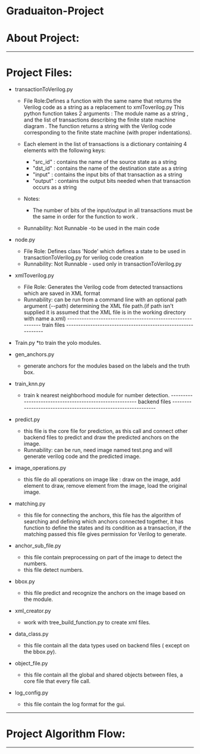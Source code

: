 # Graduaiton-Project
# About Project:
----------------------------

# Project Files:
* transactionToVerilog.py 
  * File Role:Defines a function with the same name that returns the Verilog code as a string as a replacement to xmlToverilog.py 
This python function takes 2 arguments : The module name as a string , and the list of transactions describing the finite state   machine diagram . 
  The function returns a string with the Verilog code corresponding to the finite state machine (with proper indentations).
 
  * Each element in the list of transactions is a dictionary containing 4 elements with the following keys:
    * "src_id" : contains the name of the source state as a string
    * "dst_id" : contains the name of the destination state as a string
    * "input" : contains the input bits of that transaction as a string
    * "output" : contains the output bits needed when that transaction occurs as a string

  * Notes: 
    * The number of bits of the input/output in all transactions must be the same in order for the function to work .

  * Runnability: Not Runnable -to be used in the main code 

* node.py
  * File Role: Defines class 'Node' which defines a state to be used in transactionToVerilog.py for verilog code creation
  * Runnability: Not Runnable - used only in transactionToVerilog.py
* xmlToverilog.py
  * File Role: Generates the Verilog code from detected transactions which are saved in XML format
  * Runnability: can be run from a command line with an optional path argument (--path) determining the XML file path.(if path isn't supplied it is assumed that the XML file is in the working directory with name a.xml)
----------------------------------------------------------- train files -------------------------------------------------------------
* Train.py 
  *to train the yolo modules.
* gen_anchors.py
  * generate anchors for the modules based on the labels and the truth box.
* train_knn.py
  * train k nearest neighborhood module for number detection.
-------------------------------------------------------- backend files ---------------------------------------------------------------
* predict.py 
  * this file is the core file for prediction, as this call and connect other backend files to predict and draw the predicted anchors on        the image.
  * Runnability: can be run, need image named test.png and will generate verilog code and the predicted image.
* image_operations.py 
  * this file do all operations on image like : draw on the image, add element to draw, remove element from the image, load the original image.
* matching.py
  * this file for connecting the anchors, this file has the algorithm of searching and defining which anchors connected together, it has function to define the states and its condition as a transaction, if the matching passed this file gives permission for Verilog to generate.
* anchor_sub_file.py 
  * this file contain preprocessing on part of the image to detect the numbers.
  * this file detect numbers.
* bbox.py 
  * this file predict and recognize the anchors on the image based on the module.
* xml_creator.py
  * work with tree_build_function.py to create xml files.
* data_class.py
  * this file contain all the data types used on backend files ( except on the bbox.py).
* object_file.py
  * this file contain all the global and shared objects between files, a core file that every file call.
* log_config.py
  * this file contain the log format for the gui.
-----------------------------------------------------------------------------------------------------------------------------------
  
# Project Algorithm Flow:
----------------------------
